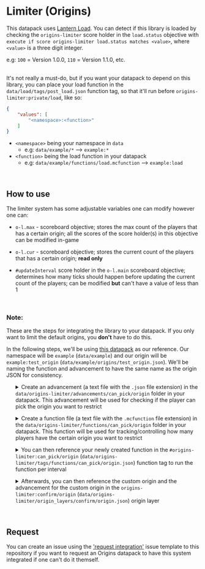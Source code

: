 # Limiter (Origins)

This datapack uses [Lantern Load](https://github.com/LanternMC/Load). You can detect if this library is loaded by checking the `origins-limiter` score holder in the `load.status` objective with `execute if score origins-limiter load.status matches <value>`, where `<value>` is a three digit integer.
<br>

e.g: `100` = Version 1.0.0, `110` = Version 1.1.0, etc.
<br>
<br>

It's not really a must-do, but if you want your datapack to depend on this library, you can place your load function in the `data/load/tags/post_load.json` function tag, so that it'll run before `origins-limiter:private/load`, like so:

```json
{
    "values": [
        "<namespace>:<function>"
    ]
}
```
* `<namespace>` being your namespace in `data`
  * e.g: `data/example/*` --> `example:*` 
* `<function>` being the load function in your datapack
  * e.g: `data/example/functions/load.mcfunction` --> `example:load` 

<br>


## How to use
The limiter system has some adjustable variables one can modify however one can:

* `o-l.max` - scoreboard objective; stores the max count of the players that has a certain origin; all the scores of the score holder(s) in this objective can be modified in-game
  
* `o-l.cur` - scoreboard objective; stores the current count of the players that has a certain origin; **read only**

* `#updateInterval` score holder in the `o-l.main` scoreboard objective; determines how many ticks should happen before updating the current count of the players; can be modified **but** can't have a value of less than 1
<br>


### Note:
These are the steps for integrating the library to your datapack. If you only want to limit the default origins, you **don't** have to do this.
<br>

In the following steps, we'll be using [this datapack](https://github.com/eggohito/origins-limiter/tree/1.17.x/example) as our reference. Our namespace will be `example` (`data/example`) and our origin will be `example:test_origin` (`data/example/origins/test_origin.json`). We'll be naming the function and advancement to have the same name as the origin JSON for consistency.
<br>


<ol>
<details>

<summary>Create an advancement (a text file with the <code>.json</code> file extension) in the <code>data/origins-limiter/advancements/can_pick/origin</code> folder in your datapack. This advancement will be used for checking if the player can pick the origin you want to restrict</summary>

```json
{
    "criteria": {
        "dummy": {
            "trigger": "minecraft:impossible"
        }
    }
}
```

</details>
</ol>

<ol>
<details>

<summary>Create a function file (a text file with the <code>.mcfunction</code> file extension) in the <code>data/origins-limiter/functions/can_pick/origin</code> folder in your datapack. This function will be used for tracking/controlling how many players have the certain origin you want to restrict</summary>

```mcfunction
#   Set the max count for this origin once (can then be changed in-game afterwards)
execute unless score test_origin o-l.max = test_origin o-l.max run scoreboard players set test_origin o-l.max 1


#   Store the count of the players that currently have this origin
execute store result score test_origin o-l.cur if entity @a[nbt = {cardinal_components: {"origins:origin": {OriginLayers: [{Origin: "example:test_origin"}]}}}]


#   Grant the player an advancement to indicate that the player can choose the origin. Revoke the advancement otherwise
execute if score test_origin o-l.cur < test_origin o-l.max run advancement grant @a only origins-limiter:can_pick/origin/test_origin

execute if score test_origin o-l.cur >= test_origin o-l.max run advancement revoke @a only origins-limiter:can_pick/origin/test_origin
```

* `test_origin` score holder in the `o-l.cur` objective is used for tracking how many players have the `example:test_origin` origin

* `test_origin` score holder in the `o-l.max` objective is the max count of players that can have the `example:test_origin` origin

* `origins-limiter:can_pick/origin/test_origin` (`data/origins-limiter/advancements/test_origin.json`) being the advancement for the `example:test_origin` origin

* `example:test_origin` (`data/example/origins/test_origin.json`) being the origin you want to restrict

</details>
</ol>

<ol>
<details>

<summary>You can then reference your newly created function in the <code>#origins-limiter:can_pick/origin</code> (<code>data/origins-limiter/tags/functions/can_pick/origin.json</code>) function tag to run the function per interval</summary>

```json
{
    "values": [
        "origins-limiter:can_pick/origin/test_origin"
    ]
}
```

* `origins-limiter:test_origin` (`data/origins-limiter/functions/can_pick/origin/test_origin.mcfunction`) being the function for the `example:test_origin` origin

</details>
</ol>

<ol>
<details>
<summary>Afterwards, you can then reference the custom origin and the advancement for the custom origin in the <code>origins-limiter:confirm/origin</code> (<code>data/origins-limiter/origin_layers/confirm/origin.json</code>) origin layer</summary>

```json
{
    "origins": [
        {
            "condition": {
                "type": "origins:and",
                "conditions": [
                    {
                        "type": "origins:origin",
                        "origin": "example:test_origin"
                    },
                    {
                        "type": "origins:advancement",
                        "advancement": "origins-limiter:can_pick/origin/test_origin"
                    }
                ]
            },
            "origins": [
                "example:test_origin"
            ]
        }
    ]
}
```

* `origins-limiter:can_pick/origin/test_origin` (`data/origins-limiter/advancements/can_pick/origin/test_origin.json`) being the advancement for the `example:test_origin` origin

* `example:test_origin` (`data/example/origins/test_origin.json`) being the origin you want to restrict

</details>
</ol>
<br>


## Request
You can create an issue using the ['request integration'](https://github.com/eggohito/origins-limiter/issues/new?assignees=&labels=request&template=request-integration.md&title=%5BREQUEST%5D) issue template to this repository if you want to request an Origins datapack to have this system integrated if one can't do it themself.
